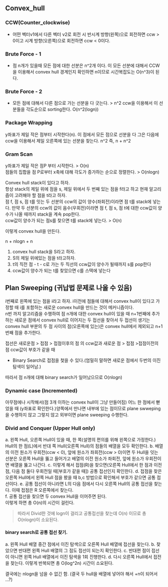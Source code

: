 ## Convex_hull
### CCW(Counter_clockwise)
* 어떤 벡터v1에서 다른 벡터 v2로 회전 시 반시계 방향(왼쪽)으로 회전하면 ccw > 0이고 시계 방향(오른쪽)으로 회전하면 ccw < 0이다.

### Brute Force - 1
* 점 n개가 있을때 모든 점에 대한 선분은 n^2개 이다. 이 모든 선분에 대해서 CCW을 이용해서 convex hull 경계인지 확인하면 n이므로 시간복잡도는 O(n^3)이 된다. 

### Brute Force - 2
* 모든 점에 대해서 다른 점으로 가는 선분을 다 긋는다. > n^2
ccw을 이용해서 이 선분들을 각도순으로 sorting한다. 
O(n^2(logn)) 

### Package Wrapping
y좌표가 제일 작은 점부터 시작한다(n). 이 점에서 모든 점으로 선분을 다 그은 다음에 ccw을 이용해서 제일 오른쪽에 있는 선분을 찾는다.  n^2
즉, n + n^2

### Gram Scan
y좌표가 제일 작은 점P 부터 시작한다. > O(n)   
점들의 집합을 점 P로부터 x축에 대해 각도가 증가하는 순으로 정렬한다. > O(nlogn)

Convex hull stack이 있다고 하자.   
항상 stack의 제일 위에 점을 s, 제일 위에서 두 번째 있는 점을 f라고 하고 현재 알고리즘이 고려해야 할 점을 t라고 하자.   
점 f, 점 s, 점 t를 잇는 두 선분의 ccw의 값이 양수(좌회전)이라면 점 t를 stack에 넣는다.
만약 두 선분의 ccw의 값이 음수(우회전)이라면 점 f, 점 s, 점 t에 대한 ccw값이 양수가 나올 때까지 stack을 계속 pop한다.   
ccw값이 양수가 되는 점s를 찾으면 t를 stack에 넣는다. > O(n)

이렇게 convex hull을 만든다.

n + nlogn + n

1. convex hull stack을 S라고 하자.
2. S의 제일 위에있는 점을 t라고하자.
3. t의 직전 점 - t - c로 가는 두 직선의 ccw값이 양수가 될때까지 s를 pop한다
4. ccw값이 양수가 되는 t를 찾았으면 c를 스택에 넣는다


## Plan Sweeping (귀납법 문제로 나올 수 있음)
i번째로 왼쪽에 있는 점을 i라고 하자. i이전에 점들에 대해서 convex hull이 있다고 가정할 때 i를 포함하는 새로운 convex hull을 만드는 것이 메커니즘이다.  
n번 까지 알고리즘을 수행하여 점 n개에 대한 convex hull이 있을 때 n+1번째에 추가하는 새로운 점에서 convex hull로 이어지는 두 접선을 찾아서 두 접선이 생기는 convex hull 부분의 두 점 사이의 점(오른쪽에 있는)은 convex hull에서 제외되고 n+1번째 점을 추가한다. 

접선은 새로운점 > 접점 > 접점이후의 점 의 ccw값과 새로운 점 > 접점 >접점이전의 점 ccw값이 부호가 같을 때 
* Binary Search로 접점을 첮을 수 있다.(엄밀히 말하면 새로운 점에서 두번의 이진 탐색이 일어남.)

따라서 점 n개에 대해 binary search가 일어났으므로 O(nlogn)

### Dynamic case (Incremented)
아무점에나 시작해서(점 3개 이하는 convex hull이 그냥 만들어짐) 어느 한 점에서 뻗었을 때 (y좌표로 확인한다.)양쪽에서 만나면 내부에 있는 점이므로 plane swweping을 수행하지 않고 그렇지 않고 외부이면 plane sweeping 수행한다.

### Divid and Conquer (Upper Hull only)
a. 왼쪽 Hull, 오른쪽 Hull이 있을 때, 한 쪽(설명의 편의를 위해 왼쪽으로 가정한다.) Hull의 한 점(L)에서 반대 쪽 Hull(오른쪽 Hull)의 점들의 배열을 모두 확인한다.
b. 배열의 이전 원소가 우회전(ccw < 0), 앞에 원소가 좌회전(ccw > 0)이면 두 Hull을 잇는 선분은 오른쪽 Hull을 뚫고 들어가고 배열의 이전 원소가 좌회전, 앞에 원소가 우회전이면 배열을 뚫고 나간다.
c. 이렇게 해서 접점(R)을 찾으면(오른쪽 Hull에서 한 점과 이전 점, 다음 점 둘다 우회전일 때[부호가 같을 때]) 공통 접선인지 확인한다.
d. 접점을 찾은 오른쪽 Hull에서 왼쪽 Hull 점을 봤을 때 b,c 방법으로 확인해서 부호가 같으면 공통 접선이다.
e. 공통 접선이 아니라면 L의 다음 점에서 다시 오른쪽 Hull의 공통 접선을 찾는다. 이때 접점은 R 오른쪽에서 찾는다.   
f. 공통 접선을 찾으면 두 convex Hull을 이어주면 된다.   
이렇게 하면 총 O(n)의 시간이 걸린다.

> 따라서 Divid한 것에 logn이 걸리고 공통접선을 찾는데 O(n)
이므로 총 O(nlogn)이 소요된다.

#### binary search로 공통 접선 찾기.
a. 왼쪽 Hull 배열 중간 점에서 이진 탐색으로 오른쪽 Hull 배열에 접선을 찾는다.
b. 찾았으면 반대편 왼쪽 Hull 배열의 그 점도 접선이 되는지 확인한다.
c. 반대편 점이 접선이 아니면 왼쪽 Hull 배열에서 이진 탐색을 1회 진행한다.
d. 다시 오른쪽 Hull에서 접전을 찾는다.
이렇게 반복되면 총 O(log^2n) 시간이 소요된다.  

결국에는 nlogn을 넘을 수 없긴 함.
(결국 두 hull을 배열에 넣어야 해서 +n이 되어서 ...?)